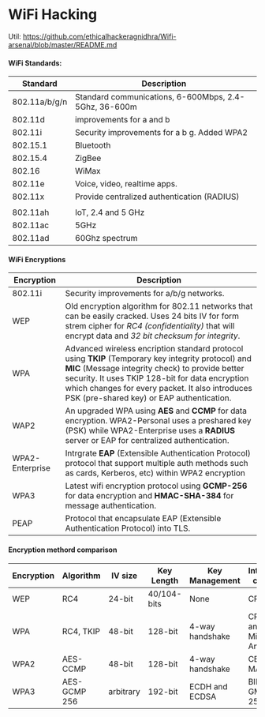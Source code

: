# WiFi Hacking

Util: https://github.com/ethicalhackeragnidhra/Wifi-arsenal/blob/master/README.md

#### WiFi Standards:
| Standard 			| Description															|
|-------------------|-----------------------------------------------------------------------|
| 802.11a/b/g/n     | Standard communications, 6-600Mbps, 2.4-5Ghz, 36-600m					|
| 802.11d 			| improvements for a and b 												|
| 802.11i           | Security improvements for a b g. Added WPA2							|
| 802.15.1			| Bluetooth																|
| 802.15.4			| ZigBee																|
| 802.16			| WiMax																	|
| 802.11e 			| Voice, video, realtime apps.											|
| 802.11x           | Provide centralized authentication (RADIUS)							|
|					|																		|
| 802.11ah 			| IoT, 2.4 and 5 GHz													|
| 802.11ac 			| 5GHz 																	|
| 802.11ad 			| 60Ghz spectrum														|


#### WiFi Encryptions
| Encryption		| Description												|
|-------------------|-----------------------------------------------------------|
| 802.11i			| Security improvements for a/b/g networks.					|
| WEP 				| Old encryption algorithm for 802.11 networks that can be easily cracked. Uses 24 bits IV for form strem cipher for *RC4 (confidentiality)* that will encrypt data and *32 bit checksum for integrity*.|
| WPA				| Advanced wireless encription standard protocol using **TKIP** (Temporary key integrity protocol) and **MIC** (Message integrity check) to provide better security. It uses TKIP 128-bit for data encryption which changes for every packet. It also introduces PSK (pre-shared key) or EAP authentication.|
| WAP2				| An upgraded WPA using **AES** and **CCMP** for data encryption. WPA2-Personal uses a preshared key (PSK) while WPA2-Enterprise uses a **RADIUS** server or EAP for centralized authentication.|
| WPA2-Enterprise   | Intrgrate **EAP** (Extensible Authentication Protocol) protocol that support multiple auth methods such as cards, Kerberos, etc) within WPA2 encryption|
| WPA3				| Latest wifi encryption protocol using **GCMP-256** for data encryption and **HMAC-SHA-384** for message authentication. |
| PEAP				| Protocol that encapsulate EAP (Extensible Authentication Protocol) into TLS.

#### Encryption methord comparison
| Encryption	| Algorithm	| IV size		| Key Length	| Key Management	| Integrity check 		|
|---------------|-----------|---------------|---------------|-------------------|-----------------------|
| WEP			| RC4		| 24-bit		| 40/104-bits	| None				| CRC-32				|
| WPA			| RC4, TKIP | 48-bit		| 128-bit		| 4-way handshake	| CRC32 and Michael Ango|
| WPA2			| AES-CCMP	| 48-bit		| 128-bit		| 4-way handshake	| CBC-MAC				|
| WPA3			| AES-GCMP 256| arbitrary	| 192-bit		| ECDH and ECDSA	| BIP-GMAC-256			|


